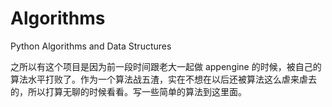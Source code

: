 Algorithms
==========

Python Algorithms and Data Structures 

之所以有这个项目是因为前一段时间跟老大一起做 appengine 的时候，被自己的算法水平打败了。作为一个算法战五渣，实在不想在以后还被算法这么虐来虐去的，所以打算无聊的时候看看。写一些简单的算法到这里面。
